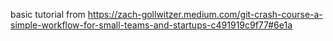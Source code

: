 basic tutorial from https://zach-gollwitzer.medium.com/git-crash-course-a-simple-workflow-for-small-teams-and-startups-c491919c9f77#6e1a